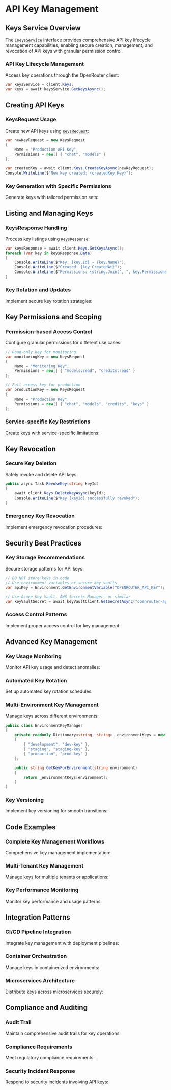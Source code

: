 # API Key Management

## Keys Service Overview

The [`IKeysService`](../../OpenRouter/Services/Keys/IKeysService.cs:1) interface provides comprehensive API key lifecycle management capabilities, enabling secure creation, management, and revocation of API keys with granular permission control.

### API Key Lifecycle Management

Access key operations through the OpenRouter client:

```csharp
var keysService = client.Keys;
var keys = await keysService.GetKeysAsync();
```

## Creating API Keys

### KeysRequest Usage

Create new API keys using [`KeysRequest`](../../OpenRouter/Models/Requests/KeysRequest.cs:1):

```csharp
var newKeyRequest = new KeysRequest
{
    Name = "Production API Key",
    Permissions = new[] { "chat", "models" }
};

var createdKey = await client.Keys.CreateKeyAsync(newKeyRequest);
Console.WriteLine($"New key created: {createdKey.Key}");
```

### Key Generation with Specific Permissions

Generate keys with tailored permission sets:

<!-- C# Code Example: Creating keys with specific permission scopes -->

## Listing and Managing Keys

### KeysResponse Handling

Process key listings using [`KeysResponse`](../../OpenRouter/Models/Responses/KeysResponse.cs:1):

```csharp
var keysResponse = await client.Keys.GetKeysAsync();
foreach (var key in keysResponse.Data)
{
    Console.WriteLine($"Key: {key.Id} - {key.Name}");
    Console.WriteLine($"Created: {key.CreatedAt}");
    Console.WriteLine($"Permissions: {string.Join(", ", key.Permissions)}");
}
```

### Key Rotation and Updates

Implement secure key rotation strategies:

<!-- C# Code Example: Key rotation workflow with zero-downtime updates -->

## Key Permissions and Scoping

### Permission-based Access Control

Configure granular permissions for different use cases:

```csharp
// Read-only key for monitoring
var monitoringKey = new KeysRequest
{
    Name = "Monitoring Key",
    Permissions = new[] { "models:read", "credits:read" }
};

// Full access key for production
var productionKey = new KeysRequest
{
    Name = "Production Key",
    Permissions = new[] { "chat", "models", "credits", "keys" }
};
```

### Service-specific Key Restrictions

Create keys with service-specific limitations:

<!-- C# Code Example: Service-scoped keys with specific model access -->

## Key Revocation

### Secure Key Deletion

Safely revoke and delete API keys:

```csharp
public async Task RevokeKey(string keyId)
{
    await client.Keys.DeleteKeyAsync(keyId);
    Console.WriteLine($"Key {keyId} successfully revoked");
}
```

### Emergency Key Revocation

Implement emergency revocation procedures:

<!-- C# Code Example: Bulk key revocation and emergency procedures -->

## Security Best Practices

### Key Storage Recommendations

Secure storage patterns for API keys:

```csharp
// DO NOT store keys in code
// Use environment variables or secure key vaults
var apiKey = Environment.GetEnvironmentVariable("OPENROUTER_API_KEY");

// Use Azure Key Vault, AWS Secrets Manager, or similar
var keyVaultSecret = await keyVaultClient.GetSecretAsync("openrouter-api-key");
```

### Access Control Patterns

Implement proper access control for key management:

<!-- C# Code Example: Role-based access control for key management -->

## Advanced Key Management

### Key Usage Monitoring

Monitor API key usage and detect anomalies:

<!-- C# Code Example: Key usage tracking and anomaly detection -->

### Automated Key Rotation

Set up automated key rotation schedules:

<!-- C# Code Example: Scheduled key rotation with overlap periods -->

### Multi-Environment Key Management

Manage keys across different environments:

```csharp
public class EnvironmentKeyManager
{
    private readonly Dictionary<string, string> _environmentKeys = new()
    {
        { "development", "dev-key" },
        { "staging", "staging-key" },
        { "production", "prod-key" }
    };

    public string GetKeyForEnvironment(string environment)
    {
        return _environmentKeys[environment];
    }
}
```

### Key Versioning

Implement key versioning for smooth transitions:

<!-- C# Code Example: Key versioning and migration strategies -->

## Code Examples

### Complete Key Management Workflows

Comprehensive key management implementation:

<!-- C# Code Example: Complete key lifecycle management -->

### Multi-Tenant Key Management

Manage keys for multiple tenants or applications:

<!-- C# Code Example: Multi-tenant key isolation and management -->

### Key Performance Monitoring

Monitor key performance and usage patterns:

<!-- C# Code Example: Key performance metrics and alerting -->

## Integration Patterns

### CI/CD Pipeline Integration

Integrate key management with deployment pipelines:

<!-- C# Code Example: Automated key management in CI/CD -->

### Container Orchestration

Manage keys in containerized environments:

<!-- C# Code Example: Kubernetes secret management for API keys -->

### Microservices Architecture

Distribute keys across microservices securely:

<!-- C# Code Example: Service mesh integration for key distribution -->

## Compliance and Auditing

### Audit Trail

Maintain comprehensive audit trails for key operations:

<!-- C# Code Example: Audit logging for key management operations -->

### Compliance Requirements

Meet regulatory compliance requirements:

<!-- C# Code Example: Compliance-focused key management -->

### Security Incident Response

Respond to security incidents involving API keys:

<!-- C# Code Example: Incident response procedures for compromised keys -->
